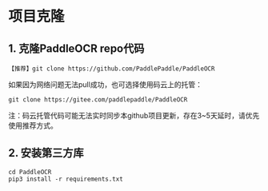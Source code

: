 # 项目克隆

## 1. 克隆PaddleOCR repo代码

```
【推荐】git clone https://github.com/PaddlePaddle/PaddleOCR
```

如果因为网络问题无法pull成功，也可选择使用码云上的托管：

```
git clone https://gitee.com/paddlepaddle/PaddleOCR
```

注：码云托管代码可能无法实时同步本github项目更新，存在3~5天延时，请优先使用推荐方式。

## 2. 安装第三方库

```
cd PaddleOCR
pip3 install -r requirements.txt
```

